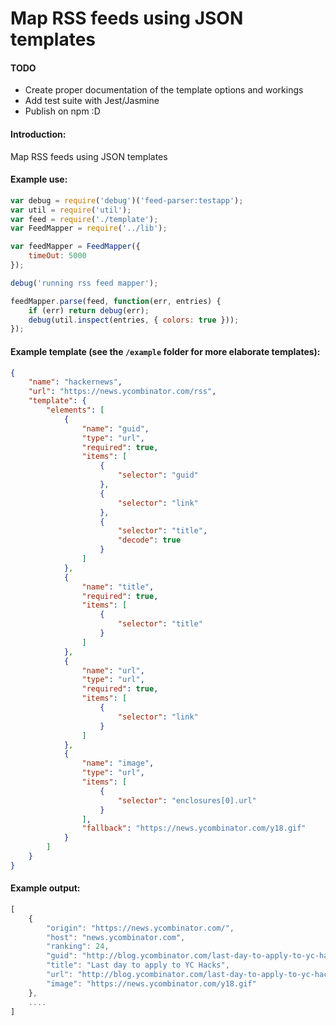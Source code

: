 Map RSS feeds using JSON templates
====================================================

#### TODO
* Create proper documentation of the template options and workings
* Add test suite with Jest/Jasmine
* Publish on npm :D

#### Introduction:
Map RSS feeds using JSON templates

#### Example use:
```js
var debug = require('debug')('feed-parser:testapp');
var util = require('util');
var feed = require('./template');
var FeedMapper = require('../lib');

var feedMapper = FeedMapper({
    timeOut: 5000
});

debug('running rss feed mapper');

feedMapper.parse(feed, function(err, entries) {
    if (err) return debug(err);
    debug(util.inspect(entries, { colors: true }));
});
```

#### Example template (see the `/example` folder for more elaborate templates):
```json
{
    "name": "hackernews",
    "url": "https://news.ycombinator.com/rss",
    "template": {
        "elements": [
            {
                "name": "guid",
                "type": "url",
                "required": true,
                "items": [
                    {
                        "selector": "guid"
                    },
                    {
                        "selector": "link"
                    },
                    {
                        "selector": "title",
                        "decode": true
                    }
                ]
            },
            {
                "name": "title",
                "required": true,
                "items": [
                    {
                        "selector": "title"
                    }
                ]
            },
            {
                "name": "url",
                "type": "url",
                "required": true,
                "items": [
                    {
                        "selector": "link"
                    }
                ]
            },
            {
                "name": "image",
                "type": "url",
                "items": [
                    {
                        "selector": "enclosures[0].url"
                    }
                ],
                "fallback": "https://news.ycombinator.com/y18.gif"
            }
        ]
    }
}
```

#### Example output:
```js
[
    {
        "origin": "https://news.ycombinator.com/",
        "host": "news.ycombinator.com",
        "ranking": 24,
        "guid": "http://blog.ycombinator.com/last-day-to-apply-to-yc-hacks",
        "title": "Last day to apply to YC Hacks",
        "url": "http://blog.ycombinator.com/last-day-to-apply-to-yc-hacks",
        "image": "https://news.ycombinator.com/y18.gif"
    },
    ....
]
```
